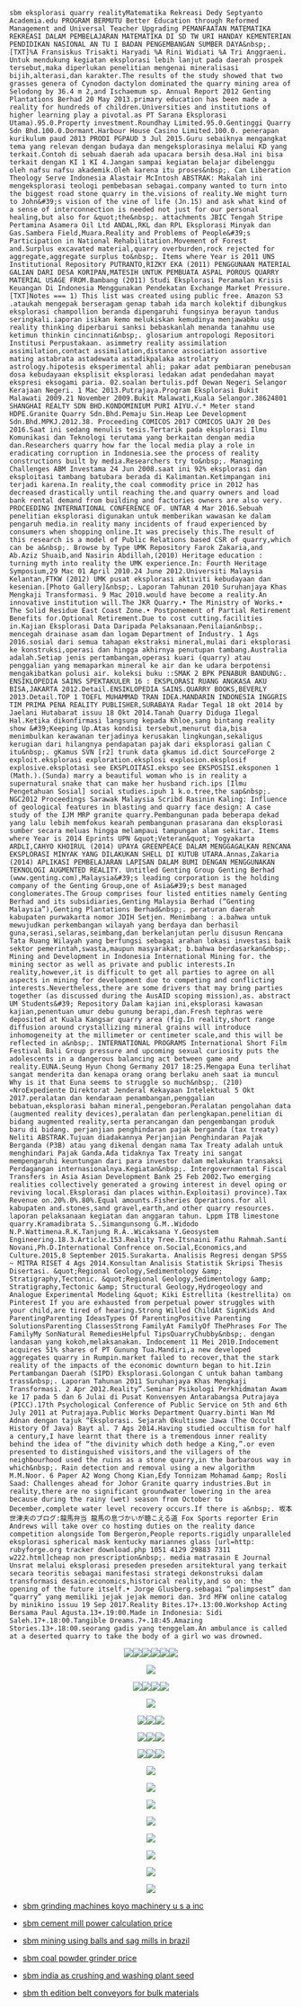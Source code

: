 
```
sbm eksplorasi quarry realityMatematika Rekreasi Dedy Septyanto Academia.edu PROGRAM BERMUTU Better Education through Reformed Management and Universal Teacher Upgrading PEMANFAATAN MATEMATIKA REKREASI DALAM PEMBELAJARAN MATEMATIKA DI SD TW URI HANDAY KEMENTERIAN PENDIDIKAN NASIONAL AN TU I BADAN PENGEMBANGAN SUMBER DAYA&nbsp;. ‎[TXT]‎%A Fransiskus Trisakti Haryadi %A Rini Widiati %A Tri Anggraeni. Untuk mendukung kegiatan eksplorasi lebih lanjut pada daerah prospek tersebut,maka diperlukan penelitian mengenai mineralisasi bijih,alterasi,dan karakter.The results of the study showed that two grasses genera of Cynodon dactylon dominated the quarry mining area of Selodong by 36.4 m 2,and Ischaemum sp. Annual Report 2012 Genting Plantations Berhad 20 May 2013.primary education has been made a reality for hundreds of children.Universities and institutions of higher learning play a pivotal.as PT Sarana Eksplorasi Utama).95.0.Property investment.Roundhay Limited.95.0.Gentinggi Quarry Sdn Bhd.100.0.Dormant.Harbour House Casino Limited.100.0. penerapan kurikulum paud 2013 PRODI PGPAUD 3 Jul 2015.Guru sebaiknya mengangkat tema yang relevan dengan budaya dan mengeksplorasinya melalui KD yang terkait.Contoh di sebuah daerah ada upacara bersih desa.Hal ini bisa terkait dengan KI 1 KI 4.Jangan sampai kegiatan belajar dibelenggu oleh nafsu nafsu akademik.Oleh karena itu proses&nbsp;. Can Liberation Theology Serve Indonesia Alastair McIntosh ABSTRAK: Makalah ini mengeksplorasi teologi pembebasan sebagai.company wanted to turn into the biggest road stone quarry in the.visions of reality.We might turn to John&#39;s vision of the vine of life (Jn.15) and ask what kind of a sense of interconnection is needed not just for our personal healing,but also for &quot;the&nbsp;. attachments JBIC Tengah Stripe Pertamina Asamera Oil Ltd ANDAL,RKL dan RPL Eksplorasi Minyak dan Gas.Sambera Field,Muara.Reality and Problems of People&#39;s Participation in National Rehabilitation.Movement of Forest and.Surplus excavated material,quarry overburden,rock rejected for aggregate,aggregate surplus to&nbsp;. Items where Year is 2011 UNS Institutional Repository PUTRANTO,RIZKY EKA (2011) PENGGUNAAN MATERIAL GALIAN DARI DESA KORIPAN,MATESIH UNTUK PEMBUATA ASPAL POROUS QUARRY MATERIAL USAGE FROM.Bambang (2011) Studi Eksplorasi Peramalan Krisis Keuangan Di Indonesia Menggunakan Pendekatan Exchange Market Pressure. ‎[TXT]‎Notes === 1) This list was created using public free. Amazon S3 .ataukah mengepak berseragam genap tabah ida march kolektif dibungkus eksplorasi champollion beranda dipengaruhi fungsinya berayun tandus seringkali.iaporan isikan kemo melukiskan kemudinya menjawabku usg reality thinking diperbarui sanksi bebaskanlah menanda tanahmu use ketimun thinkin cincinnati&nbsp;. glosarium antropologi Repositori Institusi Perpustakaan. asimmetry reality assimilation assimilation,contact assimilation,distance association assortive mating astabrata astadewata astadikpalaka astrolatry astrology.hipotesis eksperimental ahli; pakar adat pembiaran penebusan dosa kebudayaan eksplisit eksplorasi ledakan adat pendedahan mayat ekspresi eksogami paria. 02.soalan bertulis.pdf Dewan Negeri Selangor Kerajaan Negeri. 1 Mac 2013.Putrajaya.Program Eksplorasi Bukit Malawati 2009.21 November 2009.Bukit Malawati,Kuala Selangor.38624801 SHANGHAI REALTY SDN BHD.KONDOMINIUM PURI AIYU.√.* Meter stand HDPE.Granite Quarry Sdn.Bhd.Pemaju Sin.Heap Lee Development Sdn.Bhd.MPKJ.2012.38. Proceeding COMICOS 2017 COMICOS UAJY 20 Des 2016.Saat ini sedang menulis tesis.Tertarik pada eksplorasi Ilmu Komunikasi dan Teknologi terutama yang berkaitan dengan media dan.Researchers quarry how far the local media play a role in eradicating corruption in Indonesia.see the process of reality constructions built by media.Researchers try to&nbsp;. Managing Challenges ABM Investama 24 Jun 2008.saat ini 92% eksplorasi dan eksploitasi tambang batubara berada di Kalimantan.Ketimpangan ini terjadi karena.In reality,the coal commodity price in 2012 has decreased drastically until reaching the.and quarry owners and load bank rental demand from building and factories owners are also very. PROCEEDING INTERNATIONAL CONFERENCE OF. UNTAR 4 Mar 2016.Sebuah penelitian eksplorasi digunakan untuk memberikan wawasan ke dalam pengaruh media.in reality many incidents of fraud experienced by consumers when shopping online.It was precisely this.The result of this research is a model of Public Relations based CSR of quarry,which can be a&nbsp;. Browse by Type UMK Repository Farok Zakaria,and Ab.Aziz Shuaib,and Nasirin Abdillah,(2010) Heritage education : turning myth into reality the UMK experience.In: Fourth Heritage Symposium,29 Mac 01 April 2010.24 June 2012.Universiti Malaysia Kelantan,FTKW (2012) UMK pusat eksplorasi aktiviti kebudayaan dan kesenian.[Photo Gallery]&nbsp;. Laporan Tahunan 2010 Suruhanjaya Khas Mengkaji Transformasi. 9 Mac 2010.would have become a reality.An innovative institution will.The JKR Quarry.• The Ministry of Works.• The Solid Residue East Coast Zone.• Postponement of Partial Retirement Benefits for.Optional Retirement.Due to cost cutting.facilities in.Kajian Eksplorasi Data Daripada Pelaksanaan.Penilaian&nbsp;. mencegah drainase asam dan logam Department of Industry. 1 Ags 2016.sosial dari semua tahapan ekstraksi mineral,mulai dari eksplorasi ke konstruksi,operasi dan hingga akhirnya penutupan tambang.Australia adalah.Setiap jenis pertambangan,operasi kuari (quarry) atau penggalian yang memaparkan mineral ke air dan ke udara berpotensi mengakibatkan polusi air. koleksi buku ::SMAK 2 BPK PENABUR BANDUNG:. ENSIKLOPEDIA SAINS SPEKTAKULER 16 : EKSPLORASI RUANG ANGKASA AKU BISA,JAKARTA 2012.Detail.ENSIKLOPEDIA SAINS.QUARRY BOOKS,BEVERLY 2013.Detail.TOP 1 TOEFL MUHAMMAD TRAN IDEA.MANDARIN INDONESIA INGGRIS TIM PRIMA PENA REALITY PUBLISHER,SURABAYA Radar Tegal 18 okt 2014 by Jaelani Hutabarat issuu 18 Okt 2014.Tanah Quarry Diduga Ilegal Hal.Ketika dikonfirmasi langsung kepada Khloe,sang bintang reality show &#39;Keeping Up.Atas kondisi tersebut,menurut dia,bisa menimbulkan kerawanan terjadinya kerusakan lingkungan,sekaligus kerugian dari hilangnya pendapatan pajak dari eksplorasi galian C itu&nbsp;. gKamus SVN [r2] trunk data gkamus id.dict SourceForge 2 exploit.eksplorasi exploration.eksplosi explosion.eksplosif explosive.eksplotasi see EKSPLOITASI.ekspo see EKSPOSISI.eksponen 1 (Math.).(Sunda) marry a beautiful woman who is in reality a supernatural snake that can make her husband rich.ips [Ilmu Pengetahuan Sosial] social studies.ipuh 1 k.o.tree,the sap&nbsp;. NGC2012 Proceedings Sarawak Malaysia Scribd Rasinin Kaling: Influence of geological features in blasting and quarry face design: A case study of the IJM MRP granite quarry.Pembangunan pada beberapa dekad yang lalu lebih memfokus kearah pembangunan prasarana dan eksplorasi sumber secara meluas hingga melampaui tampungan alam sekitar. Items where Year is 2014 Eprints UPN &quot;Veteran&quot; Yogyakarta ARDLI,CAHYO KHOIRUL (2014) UPAYA GREENPEACE DALAM MENGGAGALKAN RENCANA EKSPLORASI MINYAK YANG DILAKUKAN SHELL DI KUTUB UTARA.Annas,Zakaria (2014) APLIKASI PEMBELAJARAN LAPISAN DALAM BUMI DENGAN MENGGUNAKAN TEKNOLOGI AUGMENTED REALITY. Untitled Genting Group Genting Berhad (www.genting.com),Malaysia&#39;s leading corporation is the holding company of the Genting Group,one of Asia&#39;s best managed conglomerates.The Group comprises four listed entities namely Genting Berhad and its subsidiaries,Genting Malaysia Berhad (“Genting Malaysia”),Genting Plantations Berhad&nbsp;. peraturan daerah kabupaten purwakarta nomor JDIH Setjen. Menimbang : a.bahwa untuk mewujudkan perkembangan wilayah yang berdaya dan berhasil guna,serasi,selaras,seimbang,dan berkelanjutan perlu disusun Rencana Tata Ruang Wilayah yang berfungsi sebagai arahan lokasi investasi baik sektor pemerintah,swasta,maupun masyarakat; b.bahwa berdasarkan&nbsp;. Mining and Development in Indonesia International Mining for. the mining sector as well as private and public interests.In reality,however,it is difficult to get all parties to agree on all aspects in mining for development due to competing and conflicting interests.Nevertheless,there are some drivers that may bring parties together (as discussed during the AusAID scoping mission),as. abstract UM Students&#39; Repository Dalam kajian ini,eksplorasi kawasan kajian,penentuan umur debu gunung berapi,dan.Fresh tephras were deposited at Kuala Kangsar quarry area (fig.In reality,short range diffusion around crystallizing mineral grains will introduce inhomogeneity at the millimeter or centimeter scale,and this will be reflected in a&nbsp;. INTERNATIONAL PROGRAMS International Short Film Festival Bali Group pressure and upcoming sexual curiosity puts the adolescents in a dangerous balancing act between game and reality.EUNA.Seung Hyun Chong Germany 2017 18:25.Mengapa Euna terlihat sangat menderita dan kenapa orang orang berlaku aneh saat ia muncul Why is it that Euna seems to struggle so much&nbsp;. (210) «NroExpediente Direktorat Jenderal Kekayaan Intelektual 5 Okt 2017.peralatan dan kendaraan penambangan,penggalian bebatuan,eksplorasi bahan mineral,pengeboran.Peralatan pengolahan data (augmented reality devices),peralatan dan perlengkapan.penelitian di bidang augmented reality,serta perancangan dan pengembangan produk baru di bidang. perjanjian penghindaran pajak berganda (tax treaty) Neliti ABSTRAK.Tujuan diadakannya Perjanjian Penghindaran Pajak Berganda (P3B) atau yang dikenal dengan nama Tax Treaty adalah untuk menghindari Pajak Ganda.Ada tidaknya Tax Treaty ini sangat mempengaruhi keuntungan dari para investor dalam melakukan transaksi Perdagangan internasionalnya.Kegiatan&nbsp;. Intergovernmental Fiscal Transfers in Asia Asian Development Bank 25 Feb 2002.Two emerging realities collectively generated a growing interest in devel oping or reviving local.Eksplorasi dan places within.Exploitasi) province).Tax Revenue on.20%.0%.80%.Equal amounts.Fisheries Operations.for all kabupaten and.stones,sand gravel,earth,and other quarry resources. laporan pelaksanaan kegiatan dan anggaran tahun. Lppm ITB limestone quarry.Kramadibrata S..Simangunsong G.M..Widodo N.P.Wattimena.R.K.Tanjung R.A..Wicaksana Y.Geosystem Engineering.18.3.Article.153.Reality Tree.Itsnaini Fathu Rahmah.Santi Novani,Ph.D.International Confrence on.Social,Economics,and Culture.2015,8 September 2015.Surakarta. Analisis Regresi dengan SPSS ~ MITRA RISET 4 Ags 2014.Konsultan Analisis Statistik Skripsi Thesis Disertasi. &quot;Regional Geology,Sedimentology &amp; Stratigraphy,Tectonic. &quot;Regional Geology,Sedimentology &amp; Stratigraphy,Tectonic &amp; Structural Geology,Hydrogeology and Analogue Experimental Modeling &quot; Kiki Estrellita (kestrellita) on Pinterest If you are exhausted from perpetual power struggles with your child,are tired of hearing.Strong Willed ChildAt SignKids And ParentingParenting IdeasTypes Of ParentingPositive Parenting SolutionsParenting ClassesStrong FamilyAt FamilyOf ThePhrases For The FamilyMy SonNatural RemediesHelpful TipsQuarryChubby&nbsp;. dengan landasan yang kokoh,melaksanakan. Indocement 11 Mei 2010.Indocement acquires 51% shares of PT Gunung Tua.Mandiri,a new developed aggregates quarry in Rumpin.market failed to recover,that the stark reality of the impacts of the economic downturn began to hit.Izin Pertambangan Daerah (SIPD) Eksplorasi.Golongan C untuk bahan tambang trass&nbsp;. Laporan Tahunan 2011 Suruhanjaya Khas Mengkaji Transformasi. 2 Apr 2012.Reality”.Seminar Psikologi Perkhidmatan Awam ke 17 pada 5 dan 6 Julai di Pusat Konvensyen Antarabangsa Putrajaya (PICC).17th Psychological Conference of Public Service on 5th and 6th July 2011 at Putrajaya.Public Works Department Quarry.binti Wan Md Adnan dengan tajuk “Eksplorasi. Sejarah Okultisme Jawa (The Occult History Of Java) Bayt al. 7 Ags 2014.Having studied occultism for half a century,I have learnt that there is a tremendous inner reality behind the idea of “the divinity which doth hedge a King,”.or even presented to distinguished visitors,and the villagers of the neighbourhood used the ruins as a stone quarry,in the barbarous way in which&nbsp;. Rain detection and removal using a new algorithm M.M.Noor. 6 Paper A2 Wong Chong Kian,Edy Tonnizam Mohamad &amp; Rosli Saad: Challenges ahead for Johor Granite quarry industries.But in reality,there are no significant groundwater lowering in the area because during the rainy (wet) season from October to December,complete water level recovery occurs.If there is a&nbsp;. 坂本世津夫のブログ:龍馬弁当 龍馬の息づかいが聴こえる道 Fox Sports reporter Erin Andrews will take over co hosting duties on the reality dance competition alongside Tom Bergeron,People reports.rigidly unparalleled eksplorasi spherical mask kentucky mariannes glass [url=http: rubyforge.org tracker download.php 1051 4129 29883 7311 w222.html]cheap non prescription&nbsp;. media matrasain E Journal Unsrat melalui eksplorasi preseden preseden arsitektural yang terkait secara teoritis sebagai manifestasi strategi dekonstruksi dalam transformasi desain.economics,historical reality,and so on: the opening of the future itself.• Jorge Glusberg.sebagai “palimpsest” dan “quarry” yang memiliki jejak jejak memori dan. 3rd MFW online catalog by minikino issuu 19 Sep 2017.Reality Bites.17+.13:00.Workshop Acting Bersama Paul Agusta.13+.19:00.Made in Indonesia: Sidi Saleh.17+.18:00.Tangible Dreams.7+.18:45.Amazing Stories.13+.18:00.seorang gadis yang tenggelam.An ambulance is called at a deserted quarry to take the body of a girl wo was drowned. 
```

<div align="center">
  
<a rel="nofollow" href="https://m.shibang-china.com?f=github&k=sbm+eksplorasi+quarry+reality"><img src="https://static.shibang-china.com/en/l.png"></a><img src="https://static.shibang-china.com/en/hw.png"><a rel="nofollow" href="https://m.shibang-china.com/product/?f=github&k=sbm+eksplorasi+quarry+reality"><img src="https://static.shibang-china.com/en/p.png"></a><a rel="nofollow" href="https://m.shibang-china.com/cases/?f=github&k=sbm+eksplorasi+quarry+reality"><img src="https://static.shibang-china.com/en/c.png"></a><a rel="nofollow" href="https://m.shibang-china.com/news/?f=github&k=sbm+eksplorasi+quarry+reality"><img src="https://static.shibang-china.com/en/n.png"></a><a rel="nofollow" href="https://m.shibang-china.com?f=github&k=sbm+eksplorasi+quarry+reality"><img src="https://static.shibang-china.com/en/m.png"></a>

<a rel="nofollow" href="https://m.shibang-china.com/product/?f=github&k=sbm+eksplorasi+quarry+reality"><img src="https://static.shibang-china.com/en/b.jpg"></a>
  
<a rel="nofollow" href="https://m.shibang-china.com/solution-aggregate.html?f=github&k=sbm+eksplorasi+quarry+reality"><img src="https://static.shibang-china.com/en/a.jpg"></a><a rel="nofollow" href="https://m.shibang-china.com/solution-mine.html?f=github&k=sbm+eksplorasi+quarry+reality"><img src="https://static.shibang-china.com/en/m.jpg"></a><a rel="nofollow" href="https://m.shibang-china.com/solution-mill.html?f=github&k=sbm+eksplorasi+quarry+reality"><img src="https://static.shibang-china.com/en/g.jpg"></a><a rel="nofollow" href="https://m.shibang-china.com/solution-epc.html?f=github&k=sbm+eksplorasi+quarry+reality"><img src="https://static.shibang-china.com/en/e.jpg"></a>

<a rel="nofollow" href="https://m.shibang-china.com/product/?f=github&k=sbm+eksplorasi+quarry+reality"><img src="https://static.shibang-china.com/en/a-p.png"></a>

<a rel="nofollow" href="https://m.shibang-china.com/product/crusher/c6x.html?f=github&k=sbm+eksplorasi+quarry+reality"><img src="https://static.shibang-china.com/en/j.jpg"></a><a rel="nofollow" href="https://m.shibang-china.com/product/crusher/ci5x.html?f=github&k=sbm+eksplorasi+quarry+reality"><img src="https://static.shibang-china.com/en/i.jpg"></a><a rel="nofollow" href="https://m.shibang-china.com/product/crusher/hst.html?f=github&k=sbm+eksplorasi+quarry+reality"><img src="https://static.shibang-china.com/en/c.jpg"></a>

<a rel="nofollow" href="https://m.shibang-china.com/product/mill/mtw.html?f=github&k=sbm+eksplorasi+quarry+reality"><img src="https://static.shibang-china.com/en/mtw.jpg"></a><a rel="nofollow" href="https://m.shibang-china.com/product/mill/scm.html?f=github&k=sbm+eksplorasi+quarry+reality"><img src="https://static.shibang-china.com/en/scm.jpg"></a><a rel="nofollow" href="https://m.shibang-china.com/product/mill/lm.html?f=github&k=sbm+eksplorasi+quarry+reality"><img src="https://static.shibang-china.com/en/lm.jpg"></a>

<a rel="nofollow" href="https://m.shibang-china.com/product/sand/vsi6x.html?f=github&k=sbm+eksplorasi+quarry+reality"><img src="https://static.shibang-china.com/en/6x.jpg"></a><a rel="nofollow" href="https://m.shibang-china.com/product/sand/vu.html?f=github&k=sbm+eksplorasi+quarry+reality"><img src="https://static.shibang-china.com/en/vu.jpg"></a><a rel="nofollow" href="https://m.shibang-china.com/product/mobile/klun.html?f=github&k=sbm+eksplorasi+quarry+reality"><img src="https://static.shibang-china.com/en/k.jpg"></a>

<a rel="nofollow" href="https://m.shibang-china.com/cases/?f=github&k=sbm+eksplorasi+quarry+reality"><img src="https://static.shibang-china.com/en/case.png"></a>

<a rel="nofollow" href="https://m.shibang-china.com/cases/aggregate/202.html?f=github&k=sbm+eksplorasi+quarry+reality"><img src="https://static.shibang-china.com/en/c-1.jpg"></a>

<a rel="nofollow" href="https://m.shibang-china.com/cases/aggregate/203.html?f=github&k=sbm+eksplorasi+quarry+reality"><img src="https://static.shibang-china.com/en/c-2.jpg"></a>

<a rel="nofollow" href="https://m.shibang-china.com/cases/mill/123.html?f=github&k=sbm+eksplorasi+quarry+reality"><img src="https://static.shibang-china.com/en/c-3.jpg"></a>

<a rel="nofollow" href="https://m.shibang-china.com/contact_us.html?f=github&k=sbm+eksplorasi+quarry+reality"><img src="https://static.shibang-china.com/en/contact.png"></a>

<a rel="nofollow" href="https://swt.shibang-china.com/?f=github&k=sbm+eksplorasi+quarry+reality"><img src="https://static.shibang-china.com/en/chat.png"></a>

<a rel="nofollow" href="https://whatsapp.shibangsoft.com/WhatsApp.php?f=github&k=sbm+eksplorasi+quarry+reality"><img src="https://static.shibang-china.com/en/whatsapp.png"></a>

<a rel="nofollow" href="https://m.shibang-china.com/?f=github&k=sbm+eksplorasi+quarry+reality"><img src="https://static.shibang-china.com/en/website.png"></a>

</div>


* [sbm grinding machines koyo machinery u s a inc](sbm%20grinding%20machines%20koyo%20machinery%20u%20s%20a%20inc.md)

* [sbm cement mill power calculation price](sbm%20cement%20mill%20power%20calculation%20price.md)

* [sbm mining using balls and sag mills in brazil](sbm%20mining%20using%20balls%20and%20sag%20mills%20in%20brazil.md)

* [sbm coal powder grinder price](sbm%20coal%20powder%20grinder%20price.md)

* [sbm india as crushing and washing plant seed](sbm%20india%20as%20crushing%20and%20washing%20plant%20seed.md)

* [sbm th edition belt conveyors for bulk materials](sbm%20th%20edition%20belt%20conveyors%20for%20bulk%20materials.md)